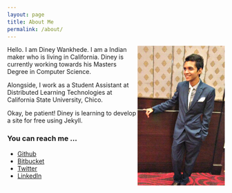 ```yaml
---
layout: page
title: About Me
permalink: /about/
---
```


<img src="ImageDP.jpg" width="40%" align="right">

Hello. I am Diney Wankhede. I am a Indian maker who is living in California. Diney is currently working towards his Masters Degree in Computer Science.

Alongside, I work as a Student Assistant at Distributed Learning Technologies at California State University, Chico.

Okay, be patient! 
Diney is learning to develop a site for free using Jekyll.

### You can reach me ...

- [Github](https://github.com/dineyw23)
- [Bitbucket](https://bitbucket.com/dineyw23)
- [Twitter](https://twitter.com/diney12323)
- [LinkedIn](https://www.linkedin.com/in/diney-wankhede-3b271227)
